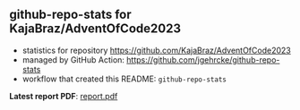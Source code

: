 ## github-repo-stats for KajaBraz/AdventOfCode2023

- statistics for repository https://github.com/KajaBraz/AdventOfCode2023
- managed by GitHub Action: https://github.com/jgehrcke/github-repo-stats
- workflow that created this README: `github-repo-stats`

**Latest report PDF**: [report.pdf](https://github.com/KajaBraz/AdventOfCode2023/raw/github-repo-stats/KajaBraz/AdventOfCode2023/latest-report/report.pdf)

